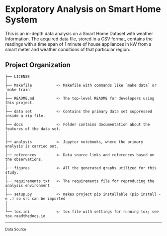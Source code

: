 Exploratory Analysis on Smart Home System 
==============================

This is an in-depth data analysis on a Smart Home Dataset with weather Information. The acquired data file, 
stored in a CSV format, contains the readings with a time span of 1 minute of house appliances in kW from a 
smart meter and weather conditions of that particular region.

Project Organization
------------

    ├── LICENSE
    │
    ├── Makefile           <- Makefile with commands like `make data` or `make train`
    │
    ├── README.md          <- The top-level README for developers using this project.
    │
    ├── data set           <- Contains the primary data set suppressed inside a zip file.
    │
    ├── docs               <- Folder contains documentation about the features of the data set.
    │
    │
    ├── analysis           <- Jupyter notebooks, where the primary analysis is carried out.
    │
    ├── references         <- Data source links and references based on the observations.
    │
    ├── figures            <- All the generated graphs utilized for this study.
    │
    ├── requirements.txt   <- The requirements file for reproducing the analysis environment
    │
    ├── setup.py           <- makes project pip installable (pip install -e .) so src can be imported
    │
    │
    └── tox.ini            <- tox file with settings for running tox; see tox.readthedocs.io


--------

<p><small>Data Source<a target="_blank" href="https://www.kaggle.com/datasets/taranvee/smart-home-dataset-with-weather-information"></small></p>
